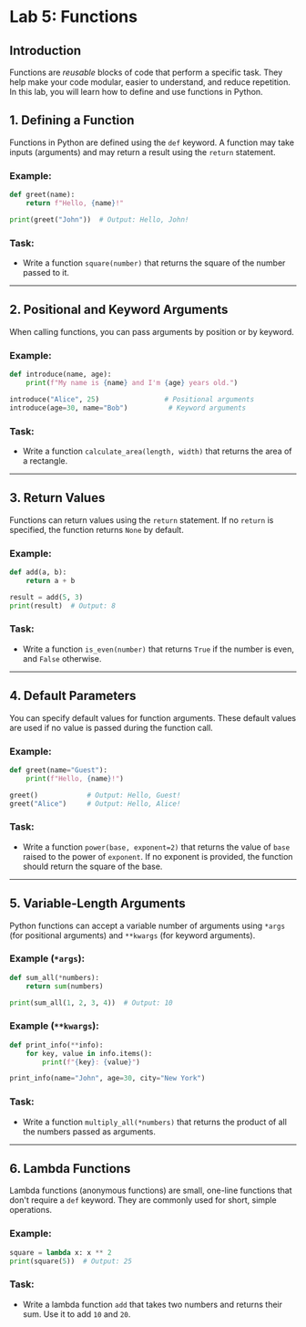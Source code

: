 
# Lab 5: Functions

## Introduction
Functions are _reusable_ blocks of code that perform a specific task. They help make your code modular, easier to understand, and reduce repetition. In this lab, you will learn how to define and use functions in Python.

## 1. **Defining a Function**

Functions in Python are defined using the `def` keyword. A function may take inputs (arguments) and may return a result using the `return` statement.

### Example:
```python
def greet(name):
    return f"Hello, {name}!"

print(greet("John"))  # Output: Hello, John!
```

### Task:
- Write a function `square(number)` that returns the square of the number passed to it.

---

## 2. **Positional and Keyword Arguments**

When calling functions, you can pass arguments by position or by keyword.

### Example:
```python
def introduce(name, age):
    print(f"My name is {name} and I'm {age} years old.")

introduce("Alice", 25)                # Positional arguments
introduce(age=30, name="Bob")          # Keyword arguments
```

### Task:
- Write a function `calculate_area(length, width)` that returns the area of a rectangle.

---

## 3. **Return Values**

Functions can return values using the `return` statement. If no `return` is specified, the function returns `None` by default.

### Example:
```python
def add(a, b):
    return a + b

result = add(5, 3)
print(result)  # Output: 8
```

### Task:
- Write a function `is_even(number)` that returns `True` if the number is even, and `False` otherwise.

---

## 4. **Default Parameters**

You can specify default values for function arguments. These default values are used if no value is passed during the function call.

### Example:
```python
def greet(name="Guest"):
    print(f"Hello, {name}!")

greet()            # Output: Hello, Guest!
greet("Alice")     # Output: Hello, Alice!
```

### Task:
- Write a function `power(base, exponent=2)` that returns the value of `base` raised to the power of `exponent`. If no exponent is provided, the function should return the square of the base.

---

## 5. **Variable-Length Arguments**

Python functions can accept a variable number of arguments using `*args` (for positional arguments) and `**kwargs` (for keyword arguments).

### Example (`*args`):
```python
def sum_all(*numbers):
    return sum(numbers)

print(sum_all(1, 2, 3, 4))  # Output: 10
```

### Example (`**kwargs`):
```python
def print_info(**info):
    for key, value in info.items():
        print(f"{key}: {value}")

print_info(name="John", age=30, city="New York")
```

### Task:
- Write a function `multiply_all(*numbers)` that returns the product of all the numbers passed as arguments.

---

## 6. **Lambda Functions**

Lambda functions (anonymous functions) are small, one-line functions that don't require a `def` keyword. They are commonly used for short, simple operations.

### Example:
```python
square = lambda x: x ** 2
print(square(5))  # Output: 25
```

### Task:
- Write a lambda function `add` that takes two numbers and returns their sum. Use it to add `10` and `20`.
